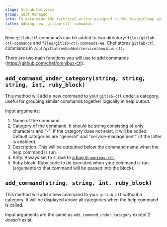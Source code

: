 ```yaml
---
stage: GitLab Delivery
group: Self Managed
info: To determine the technical writer assigned to the Stage/Group associated with this page, see https://handbook.gitlab.com/handbook/product/ux/technical-writing/#assignments
title: Adding new `gitlab-ctl` commands
---
```


New `gitlab-ctl` commands can be added to two directory: `files/gitlab-ctl-commands` and `files/gitlab-ctl-commands-ee`. Chef stores `gitlab-ctl` commands in `/opt/gitlab/embedded/service/omnibus-ctl`.

There are two main functions you will use to add commands (<https://github.com/chef/omnibus-ctl>):

## `add_command_under_category(string, string, string, int, ruby_block)`

This method will add a new command to your `gitlab-ctl` under a category, useful for grouping similar commands together logically in help output.

Input arguments:

1. Name of the command.
1. Category of the command. It should be string consisting of only characters and "-". If the category does not exist, it will be added. Default categories are "general" and "service-management" (if the latter is enabled).
1. Description. This will be outputted below the command name when the help command is run.
1. Arity. Always set to `2`, due to [a bug in `omnibus-ctl`](https://github.com/chef/omnibus-ctl#add_command_under_categorystring-string-string-int-ruby_block).
1. Ruby block. Ruby code to be executed when your command is run (arguments to that command will be passed into the block).

## `add_command(string, string, int, ruby_block)`

This method will add a new command to your `gitlab-ctl` without a category. It will be displayed above all categories when the help command is called.

Input arguments are the same as `add_command_under_category` except 2 doesn't exist.
